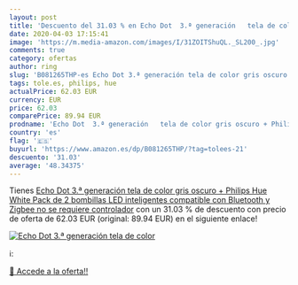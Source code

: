 ```yaml
---
layout: post
title: 'Descuento del 31.03 % en Echo Dot  3.ª generación   tela de color'
date: 2020-04-03 17:15:41
image: 'https://m.media-amazon.com/images/I/31ZOITShuQL._SL200_.jpg'
comments: true
category: ofertas
author: ring
slug: 'B081265THP-es Echo Dot 3.ª generación tela de color gris oscuro +...'
tags: tole.es, philips, hue
actualPrice: 62.03 EUR
currency: EUR
price: 62.03
comparePrice: 89.94 EUR
prodname: 'Echo Dot  3.ª generación   tela de color gris oscuro + Philips Hue White Pack de 2 bombillas LED inteligentes  compatible con Bluetooth y Zigbee  no se requiere controlador'
country: 'es'
flag: '🇪🇸'
buyurl: 'https://www.amazon.es/dp/B081265THP/?tag=tolees-21'
descuento: '31.03'
average: '48.34375'
---
```


Tienes [Echo Dot  3.ª generación   tela de color gris oscuro + Philips Hue White Pack de 2 bombillas LED inteligentes  compatible con Bluetooth y Zigbee  no se requiere controlador](https://www.amazon.es/dp/B081265THP/?tag=tolees-21) con un 31.03 % de descuento con precio de oferta de 62.03 EUR (original: 89.94 EUR) en el siguiente enlace!

[![Echo Dot  3.ª generación   tela de color](https://m.media-amazon.com/images/I/31ZOITShuQL._SL200_.jpg)](https://www.amazon.es/dp/B081265THP/?tag=tolees-21)

ℹ️:


[🛒 Accede a la oferta!!](https://www.amazon.es/dp/B081265THP/?tag=tolees-21)
